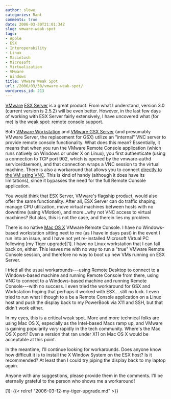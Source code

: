 ```yaml
---
author: slowe
categories: Rant
comments: true
date: 2006-03-30T21:01:34Z
slug: vmware-weak-spot
tags:
- Apple
- ESX
- Interoperability
- Linux
- Macintosh
- Microsoft
- Virtualization
- VMware
- Windows
title: VMware Weak Spot
url: /2006/03/30/vmware-weak-spot/
wordpress_id: 213
---
```


[VMware](http://www.vmware.com/) [ESX Server](http://www.vmware.com/products/esx/) is a great product. From what I understand, version 3.0 (current version is 2.5.2) will be even better. However, in the last few days of working with ESX Server fairly extensively, I have uncovered what (for me) is the weak spot: remote console support.

Both [VMware Workstation](http://www.vmware.com/products/ws/) and [VMware GSX Server](http://www.vmware.com/products/gsx/) (and presumably VMware Server, the replacement for GSX) utilize an "internal" VNC server to provide remote console functionality. What does this mean? Essentially, it means that when you run the VMware Remote Console application (which runs natively on Windows or under X on Linux), you first authenticate (using a connection to TCP port 902, which is opened by the vmware-authd service/daemon), and that connection wraps a VNC session to the virtual machine. There is also a workaround that allows you to connect [directly to the VM using VNC](http://www.vmware.com/support/kb/enduser/std_adp.php?p_faqid=1246). This is kind of handy (although it does have its limitations), since it bypasses the need for the full Remote Console application.

You would think that ESX Server, VMware's flagship product, would also offer the same functionality. After all, ESX Server can do traffic shaping, manage CPU utilization, move virtual machines between hosts with no downtime (using VMotion), and more...why not VNC access to virtual machines? But alas, this is not the case, and therein lies my problem.

There is no native [Mac OS X](http://www.apple.com/macosx/) VMware Remote Console. I have no Windows-based workstation sitting next to me (as I have in days past) in the event I run into an issue, and I have not yet re-installed Microsoft Virtual PC following [my Tiger upgrade][1]. I have no Linux workstation that I can fall back on, either. This leaves me with no way to run a "true" VMware Remote Console session, and therefore no way to boot up new VMs running on ESX Server.

I tried all the usual workarounds---using Remote Desktop to connect to a Windows-based machine and running Remote Console from there, using VNC to connect to a Windows-based machine and running Remote Console---with no success. I even tried the workaround for GSX and Workstation hoping that perhaps it worked with ESX....still no luck. I even tried to run what I though to a be a Remote Console application on a Linux host and push the display back to my PowerBook via X11 and SSH, but that didn't work either.

In my eyes, this is a critical weak spot. More and more technical folks are using Mac OS X, especially as the Intel-based Macs ramp up, and VMware is gaining popularity _very_ rapidly in the tech community. Where's the Mac OS X port? Even a version that ran under X11 on Mac OS X would be acceptable at this point.

In the meantime, I'll continue looking for workarounds. Does anyone know how difficult it is to install the X Window System on the ESX host? Is it recommended? At least then I could try piping the display back to my laptop again.

Anyone with any suggestions, please provide them in the comments. I'll be eternally grateful to the person who shows me a workaround!

[1]: {{< relref "2006-03-12-my-tiger-upgrade.md" >}}
